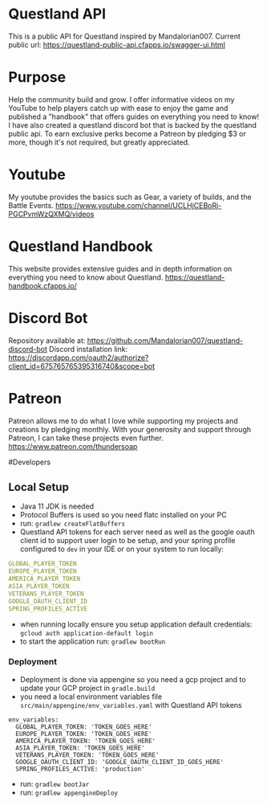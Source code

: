 # Questland API
This is a public API for Questland inspired by Mandalorian007. 
Current public url: https://questland-public-api.cfapps.io/swagger-ui.html

# Purpose
Help the community build and grow. I offer informative videos on my
YouTube to help players catch up with ease to enjoy the game and
published a "handbook" that offers guides on everything you need
to know! I have also created a questland discord bot that is backed by
the questland public api. To earn exclusive perks become a Patreon by pledging
$3 or more, though it's not required, but greatly appreciated.

# Youtube
My youtube provides the basics such as Gear, a variety of builds,
and the Battle Events.
https://www.youtube.com/channel/UCLHjCEBoRj-PGCPvmWzQXMQ/videos

# Questland Handbook
This website provides extensive guides and in depth information on everything you need to know about Questland.
https://questland-handbook.cfapps.io/

# Discord Bot
Repository available at: https://github.com/Mandalorian007/questland-discord-bot
Discord installation link: https://discordapp.com/oauth2/authorize?client_id=675765765395316740&scope=bot

# Patreon
Patreon allows me to do what I love while supporting my projects
and creations by pledging monthly. With your generosity and support 
through Patreon, I can take these projects even further.
https://www.patreon.com/thundersoap

#Developers

## Local Setup
- Java 11 JDK is needed
- Protocol Buffers is used so you need flatc installed on your PC
- run: `gradlew createFlatBuffers`
- Questland API tokens for each server need as well as the google oauth client id to support user login to be setup, and your spring profile configured to `dev` in your IDE or on your system to run locally: 
```yaml
GLOBAL_PLAYER_TOKEN
EUROPE_PLAYER_TOKEN
AMERICA_PLAYER_TOKEN
ASIA_PLAYER_TOKEN
VETERANS_PLAYER_TOKEN
GOOGLE_OAUTH_CLIENT_ID
SPRING_PROFILES_ACTIVE
```
- when running locally ensure you setup application default credentials: `gcloud auth application-default login`
- to start the application run: `gradlew bootRun`


### Deployment
- Deployment is done via appengine so you need a gcp project and to update your GCP project in `gradle.build`
- you need a local environment variables file `src/main/appengine/env_variables.yaml` with Questland API tokens
```$yaml
env_variables:
  GLOBAL_PLAYER_TOKEN: 'TOKEN_GOES_HERE'
  EUROPE_PLAYER_TOKEN: 'TOKEN_GOES_HERE'
  AMERICA_PLAYER_TOKEN: 'TOKEN_GOES_HERE'
  ASIA_PLAYER_TOKEN: 'TOKEN_GOES_HERE'
  VETERANS_PLAYER_TOKEN: 'TOKEN_GOES_HERE'
  GOOGLE_OAUTH_CLIENT_ID: 'GOOGLE_OAUTH_CLIENT_ID_GOES_HERE'
  SPRING_PROFILES_ACTIVE: 'production'
```
- run: `gradlew bootJar`
- run: `gradlew appengineDeploy`